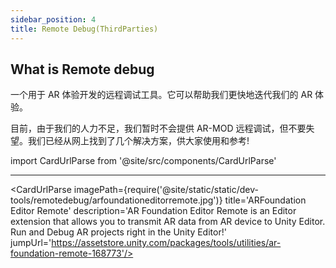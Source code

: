 ```yaml
---
sidebar_position: 4
title: Remote Debug(ThirdParties)
---
```


## What is Remote debug

一个用于 AR 体验开发的远程调试工具。它可以帮助我们更快地迭代我们的 AR 体验。

目前，由于我们的人力不足，我们暂时不会提供 AR-MOD 远程调试，但不要失望。我们已经从网上找到了几个解决方案，供大家使用和参考!

import CardUrlParse from '@site/src/components/CardUrlParse'


<CardUrlParse videoPath="/static/videos/arkitstreamer.mp4"  title='ARKit Streamer' description='A remote debugging tool for AR Foundation with ARKit4 features. This is temporary solution until the Unity team has completed the AR remote functionality - See Unity forum for more information.' jumpUrl='https://github.com/asus4/ARKitStreamer'/>

---

<CardUrlParse imagePath={require('@site/static/static/dev-tools/remotedebug/arfoundationeditorremote.jpg')} title='ARFoundation Editor Remote' description='AR Foundation Editor Remote is an Editor extension that allows you to transmit AR data from AR device to Unity Editor. Run and Debug AR projects right in the Unity Editor!' jumpUrl='https://assetstore.unity.com/packages/tools/utilities/ar-foundation-remote-168773'/>

